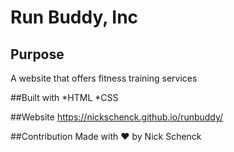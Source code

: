 # Run Buddy, Inc

## Purpose
A website that offers fitness training services

##Built with
*HTML
*CSS

##Website
https://nickschenck.github.io/runbuddy/

##Contribution
Made with ❤️ by Nick Schenck
